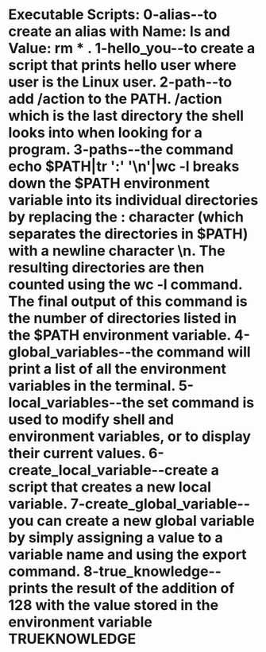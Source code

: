 # Executable Scripts: 0-alias--to create an alias with Name: ls and Value: rm * . 1-hello_you--to create a script that prints hello user where user is the Linux user. 2-path--to add /action to the PATH. /action which is the last directory the shell looks into when looking for a program. 3-paths--the command echo $PATH|tr ':' '\n'|wc -l breaks down the $PATH environment variable into its individual directories by replacing the : character (which separates the directories in $PATH) with a newline character \n. The resulting directories are then counted using the wc -l command. The final output of this command is the number of directories listed in the $PATH environment variable. 4-global_variables--the command will print a list of all the environment variables in the terminal. 5-local_variables--the set command is used to modify shell and environment variables, or to display their current values. 6-create_local_variable--create a script that creates a new local variable. 7-create_global_variable--you can create a new global variable by simply assigning a value to a variable name and using the export command. 8-true_knowledge--prints the result of the addition of 128 with the value stored in the environment variable TRUEKNOWLEDGE
